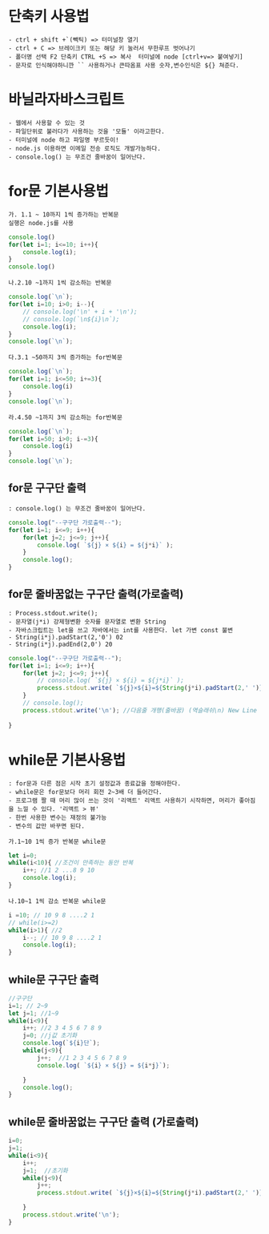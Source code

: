 # 단축키 사용법
    - ctrl + shift +`(빽틱) => 터미널창 열기
    - ctrl + C => 브레이크키 또는 해당 키 눌러서 무한루프 벗어나기
    - 폴더명 선택 F2 단축키 CTRL +S => 복사  터미널에 node [ctrl+v=> 붙여넣기]
    - 문자로 인식해야하니깐 `` 사용하거나 큰따옴표 사용 숫자,변수인식은 ${} 쳐준다.


# 바닐라자바스크립트 
    - 웹에서 사용할 수 있는 것 
    - 파일단위로 불러다가 사용하는 것을 '모듈' 이라고한다. 
    - 터미널에 node 하고 파일명 부르듯이! 
    - node.js 이용하면 이메일 전송 로직도 개발가능하다.
    - console.log() 는 무조건 줄바꿈이 일어난다.

# for문 기본사용법
    가. 1.1 ~ 10까지 1씩 증가하는 반복문
    실행은 node.js를 사용
```js
console.log()
for(let i=1; i<=10; i++){
    console.log(i);
}
console.log()
```
    나.2.10 ~1까지 1씩 감소하는 반복문
```js
console.log(`\n`);
for(let i=10; i>0; i--){
    // console.log('\n' + i + '\n');
    // console.log(`\n${i}\n`);
    console.log(i);
}
console.log(`\n`);
```
    다.3.1 ~50까지 3씩 증가하는 for반복문
```js
console.log(`\n`);
for(let i=1; i<=50; i+=3){
    console.log(i)
}
console.log(`\n`);
```
    라.4.50 ~1까지 3씩 감소하는 for반복문
```js
console.log(`\n`);
for(let i=50; i>0; i-=3){
    console.log(i)
}
console.log(`\n`);
```

## for문 구구단 출력
    : console.log() 는 무조건 줄바꿈이 일어난다.
```js
console.log("--구구단 가로출력--");
for(let i=1; i<=9; i++){
    for(let j=2; j<=9; j++){
        console.log( `${j} × ${i} = ${j*i}` );
    }
    console.log();  
}
```

## for문 줄바꿈없는 구구단 출력(가로출력)
    : Process.stdout.write();
    - 문자열(j*i) 강제형변환 숫자를 문자열로 변환 String
    - 자바스크립트는 let을 쓰고 자바에서는 int를 사용한다. let 가변 const 불변
    - String(i*j).padStart(2,'0') 02
    - String(i*j).padEnd(2,0') 20

```js
console.log("--구구단 가로출력--");
for(let i=1; i<=9; i++){
    for(let j=2; j<=9; j++){
        // console.log( `${j} × ${i} = ${j*i}` );
        process.stdout.write( `${j}×${i}=${String(j*i).padStart(2,' ')}  `  );
    }
    // console.log();
    process.stdout.write('\n'); //다음줄 개행(줄바꿈) (역슬래쉬\n) New Line  
    
}
```

# while문 기본사용법
    : for문과 다른 점은 시작 초기 설정값과 종료값을 정해야한다.
    - while문은 for문보다 머리 회전 2~3배 더 들어간다.
    - 프로그램 짤 때 머리 많이 쓰는 것이 '리액트' 리액트 사용하기 시작하면, 머리가 좋아짐을 느낄 수 있다. '리액트 > 뷰'
    - 한번 사용한 변수는 재정의 불가능 
    - 변수의 값만 바꾸면 된다.

    가.1~10 1씩 증가 반복문 while문
```js
let i=0;
while(i<10){ //조건이 만족하는 동안 반복
    i++; //1 2 ...8 9 10
    console.log(i);
}
```
    나.10~1 1씩 감소 반복문 while문
```js
i =10; // 10 9 8 ....2 1 
// while(i>=2)
while(i>1){ //2
    i--; // 10 9 8 ....2 1 
    console.log(i);
}
```

## while문 구구단 출력

```js
//구구단
i=1; // 2~9
let j=1; //1~9
while(i<9){
    i++; //2 3 4 5 6 7 8 9
    j=0; //j값 초기화
    console.log(`${i}단`);
    while(j<9){
        j++;  //1 2 3 4 5 6 7 8 9
        console.log( `${i} × ${j} = ${i*j}`);

    }
    console.log();
}
```

## while문 줄바꿈없는 구구단 출력 (가로출력)
```js
i=0;
j=1;
while(i<9){ 
    i++;
    j=1;  //초기화
    while(j<9){
        j++;
        process.stdout.write( `${j}×${i}=${String(j*i).padStart(2,' ')}  ` );

    }
    process.stdout.write('\n');
}
```
